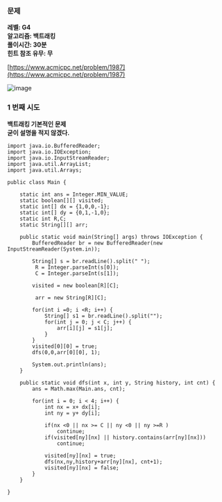 ### **문제**         

**레벨: G4  
알고리즘: 백트래킹**  
**풀이시간: 30분  
힌트 참조 유무: 무**

[https://www.acmicpc.net/problem/1987](https://www.acmicpc.net/problem/1987)

![image](https://github.com/sunwon12/Today-I-Learn/assets/92251131/85de0714-7c95-48e0-a3b7-5596ae608c27)

### **1 번째 시도**   

**백트래킹 기본적인 문제  
굳이 설명을 적지 않겠다.**

```
import java.io.BufferedReader;
import java.io.IOException;
import java.io.InputStreamReader;
import java.util.ArrayList;
import java.util.Arrays;

public class Main {

    static int ans = Integer.MIN_VALUE;
    static boolean[][] visited;
    static int[] dx = {1,0,0,-1};
    static int[] dy = {0,1,-1,0};
    static int R,C;
    static String[][] arr;

    public static void main(String[] args) throws IOException {
        BufferedReader br = new BufferedReader(new InputStreamReader(System.in));

        String[] s = br.readLine().split(" ");
         R = Integer.parseInt(s[0]);
         C = Integer.parseInt(s[1]);

        visited = new boolean[R][C];

         arr = new String[R][C];

        for(int i =0; i <R; i++) {
            String[] s1 = br.readLine().split("");
            for(int j = 0; j < C; j++) {
                arr[i][j] = s1[j];
            }
        }
        visited[0][0] = true;
        dfs(0,0,arr[0][0], 1);

        System.out.println(ans);
    }

    public static void dfs(int x, int y, String history, int cnt) {
        ans = Math.max(Main.ans, cnt);

        for(int i = 0; i < 4; i++) {
            int nx = x+ dx[i];
            int ny = y+ dy[i];

            if(nx <0 || nx >= C || ny <0 || ny >=R )
                continue;
            if(visited[ny][nx] || history.contains(arr[ny][nx]))
                continue;

            visited[ny][nx] = true;
            dfs(nx,ny,history+arr[ny][nx], cnt+1);
            visited[ny][nx] = false;
        }
    }

}
```
